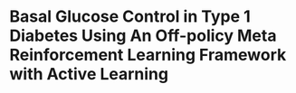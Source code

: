 # Basal Glucose Control in Type 1 Diabetes Using An Off-policy Meta Reinforcement Learning Framework with Active Learning


